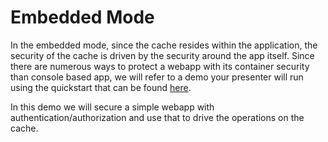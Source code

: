 # Embedded Mode

In the embedded mode, since the cache resides within the application, the security of the cache is driven by the security around the app itself. Since there are numerous ways to protect a webapp with its container security than console based app, we will refer to a demo your presenter will run using the quickstart that can be found [here](https://github.com/vchintal/secure-embedded-cache-quickstart).

In this demo we will secure a simple webapp with authentication/authorization and use that to drive the operations on the cache.